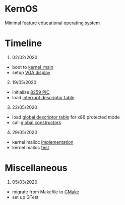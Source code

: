# KernOS
Minimal feature educational operating system

# Timeline
1. 02/02/2020
  - boot to [kernel_main](OS/kernel/arch/x86/kernel.cpp)
  - setup [VGA display](OS/include/vga.h)
2. 19/05/2020
  - initialize [8259 PIC](OS/kernel/arch/x86/interrupt.cpp)
  - load [interrupt descriptor table](OS/kernel/arch/x86/interrupt.cpp)
3. 23/05/2020
  - load [global descriptor table](OS/kernel/arch/x86/gdt.cpp) for x86 protected mode
  - call [global constructors](OS/kernel/arch/x86/global.cpp)
4. 29/05/2020
  - kernel malloc [implementation](OS/kernel/arch/x86/memoryallocator.cpp)
  - kernel malloc [test](Test/Tests/kmalloc_test.cpp)

# Miscellaneous
1. 05/03/2020
  - migrate from Makefile to [CMake](OS/CMakeLists.txt)
  - set up GTest
